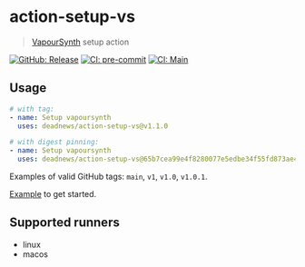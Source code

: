 # action-setup-vs

> [VapourSynth](https://github.com/vapoursynth/vapoursynth) setup action

[![GitHub: Release](https://img.shields.io/github/v/release/deadnews/action-setup-vs?logo=github&logoColor=white)](https://github.com/deadnews/action-setup-vs/releases/latest)
[![CI: pre-commit](https://results.pre-commit.ci/badge/github/deadnews/action-setup-vs/main.svg)](https://results.pre-commit.ci/latest/github/deadnews/action-setup-vs/main)
[![CI: Main](https://img.shields.io/github/actions/workflow/status/deadnews/action-setup-vs/main.yml?branch=main&logo=github&logoColor=white&label=main)](https://github.com/deadnews/action-setup-vs/actions/workflows/main.yml)

## Usage

```yaml
# with tag:
- name: Setup vapoursynth
  uses: deadnews/action-setup-vs@v1.1.0

# with digest pinning:
- name: Setup vapoursynth
  uses: deadnews/action-setup-vs@65b7cea99e4f8280077e5edbe34f55fd873ae45a # v1.1.0
```

Examples of valid GitHub tags: `main`, `v1`, `v1.0`, `v1.0.1`.

[Example](https://github.com/deadnews/action-setup-vs/blob/main/.github/workflows/main.yml) to get started.

## Supported runners

- linux
- macos
